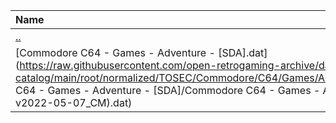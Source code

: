|Name|Size|
|:---|---:|
|[..](../index.html)|DIR|
|[Commodore C64 - Games - Adventure - [SDA].dat](https://raw.githubusercontent.com/open-retrogaming-archive/dat-catalog/main/root/normalized/TOSEC/Commodore/C64/Games/Adventure/[SDA]/Commodore C64 - Games - Adventure - [SDA]/Commodore C64 - Games - Adventure - [SDA] (TOSEC-v2022-05-07_CM).dat)|1983|
